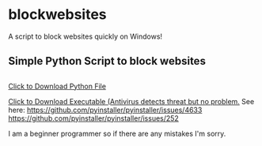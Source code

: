 # blockwebsites
A script to block websites quickly on Windows!
## Simple Python Script to block websites <h2>

<a href="https://github.com/alierenzengin/blockwebsites/blob/master/script.py" download>Click to Download Python File</a>

<a href="https://github.com/alierenzengin/blockwebsites/blob/master/executable.exe" download>Click to Download Executable (Antivirus detects threat but no problem.</a>
See here: https://github.com/pyinstaller/pyinstaller/issues/4633 https://github.com/pyinstaller/pyinstaller/issues/252

I am a beginner programmer so if there are any mistakes I'm sorry.
